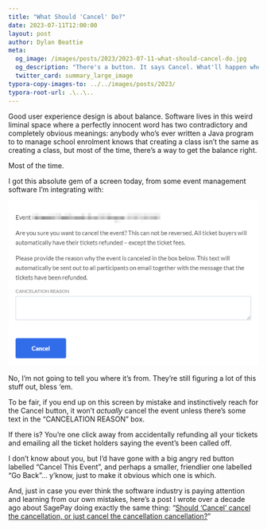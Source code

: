 ```yaml
---
title: "What Should 'Cancel' Do?"
date: 2023-07-11T12:00:00
layout: post
author: Dylan Beattie
meta:
  og_image: /images/posts/2023/2023-07-11-what-should-cancel-do.jpg
  og_description: "There's a button. It says Cancel. What'll happen when you click it? Well, you got to ask yourself one question... do you feel lucky? Well? Punk? Do ya?"
  twitter_card: summary_large_image
typora-copy-images-to: ../../images/posts/2023/
typora-root-url: .\..\..
---
```


Good user experience design is about balance. Software lives in this weird liminal space where a perfectly innocent word has two contradictory and completely obvious meanings: anybody who’s ever written a Java program to to manage school enrolment knows that creating a class isn’t the same as creating a class, but most of the time, there’s a way to get the balance right.

Most of the time.

I got this absolute gem of a screen today, from some event management software I’m integrating with:

![A screenshot from an event management app, showing the form used to cancel an event. There is a single button on the form. It says "Cancel". We don't know what it does.](/images/posts/2023/substack-444865c0-d962-4ab0-ad09-0c9b76025a90_624x411.png)

No, I’m not going to tell you where it’s from. They’re still figuring a lot of this stuff out, bless ‘em.

To be fair, if you end up on this screen by mistake and instinctively reach for the Cancel button, it won’t *actually* cancel the event unless there’s some text in the “CANCELATION REASON” box.

If there is? You’re one click away from accidentally refunding all your tickets and emailing all the ticket holders saying the event’s been called off.

I don’t know about you, but I’d have gone with a big angry red button labelled “Cancel This Event”, and perhaps a smaller, friendlier one labelled “Go Back”… y’know, just to make it obvious which one is which.

And, just in case you ever think the software industry is paying attention and learning from our own mistakes, here’s a post I wrote over a decade ago about SagePay doing exactly the same thing: “[Should ‘Cancel’ cancel the cancellation, or just cancel the cancellation cancellation?](https://dylanbeattie.net/2010/11/03/should-cancel-cancel-cancellation-or.html)”
